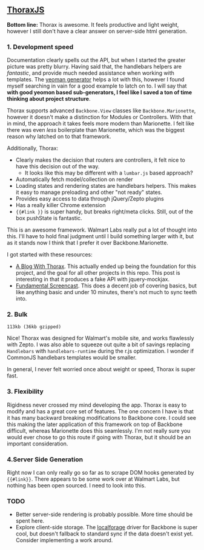 ## [ThoraxJS](http://thoraxjs.org/)

**Bottom line:** Thorax is awesome. It feels productive and light weight, however I still don't have a clear answer on server-side html generation.

### 1. Development speed

Documentation clearly spells out the API, but when I started the greater picture was pretty blurry. Having said that, the handlebars helpers are _fantastic_, and provide much needed assistance when working with templates. The [yeoman generator](https://github.com/walmartlabs/generator-thorax) helps a lot with this, however I found myself searching in vain for a good example to latch on to. I will say that **with good yeomon based sub-generators, I feel like I saved a ton of time thinking about project structure**.

Thorax supports advanced `Backbone.View` classes like `Backbone.Marionette`, however it doesn't make a distinction for Modules or Controllers. With that in mind, the approach it takes feels more modern than Marionette. I felt like there was even _less_ boilerplate than Marionette, which was the biggest reason why latched on to that framework.

Additionally, Thorax:

- Clearly makes the decision that routers are controllers, it felt nice to have this decision out of the way.
  - It looks like this may be different with a `lumbar.js` based approach?
- Automatically fetch model/collection on render
- Loading states and rendering states are handlebars helpers. This makes it easy to manage preloading and other "not ready" states.
- Provides easy access to data through jQuery/Zepto plugins
- Has a really killer Chrome extension
- `{{#link }}` is super handy, but breaks right/meta clicks. Still, out of the box pushState is fantastic.

This is an awesome framework. Walmart Labs really put a lot of thought into this. I'll have to hold final judgment until I build something larger with it, but as it stands now I think that I prefer it over Backbone.Marionette.

I got started with these resources:

- [A Blog With Thorax](http://thinkingonthinking.com/A-Blog-With-Thorax/]). This actually ended up being the foundation for this project, and the goal for all other projects in this repo. This post is interesting in that it produces a fake API with jquery-mockjax.
- [Fundamental Screencast](http://vimeo.com/60230630). This does a decent job of covering basics, but like anything basic and under 10 minutes, there's not much to sync teeth into.

### 2. Bulk

`113kb (36kb gzipped)`

Nice! Thorax was designed for Walmart's mobile site, and works flawlessly with Zepto. I was also able to squeeze out quite a bit of savings replacing `Handlebars` with `handlebars-runtime` during the r.js optimization. I wonder if CommonJS handlebars templates would be smaller.

In general, I never felt worried once about weight or speed, Thorax is super fast.

### 3. Flexibility

Rigidness never crossed my mind developing the app. Thorax is easy to modify and has a great core set of features. The one concern I have is that it has many backward breaking modifications to Backbone core. I could see this making the later application of this framework on top of Backbone difficult, whereas Marionette does this seamlessly. I'm not really sure you would ever chose to go this route if going with Thorax, but it should be an important consideration.

### 4.Server Side Generation

Right now I can only really go so far as to scrape DOM hooks generated by `{{#link}}`. There appears to be some work over at Walmart Labs, but nothing has been open sourced. I need to look into this.

### TODO

- Better server-side rendering is probably possible. More time should be spent here.
- Explore client-side storage. The [localforage](https://github.com/mozilla/localForage) driver for Backbone is super cool, but doesn't fallback to standard sync if the data doesn't exist yet. Consider implementing a work around.
